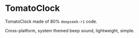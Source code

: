 # TomatoClock

TomatoClock made of 80% `deepseek-r1` code.

Cross-platform, system themed beep sound, lightweight, simple.
